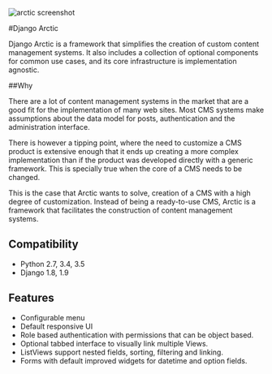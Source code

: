 ![arctic screenshot](docs/img/arctic_screenshot.png)

#Django Arctic

Django Arctic is a framework that simplifies the creation of custom content management systems.
It also includes a collection of optional components for common use cases, and
its core infrastructure is implementation agnostic.

##Why

There are a lot of content management systems in the market that are a good fit for the implementation of many web sites. Most CMS systems make assumptions about the data model for posts, authentication and the administration interface.

There is however a tipping point, where the need to customize a CMS product
is extensive enough that it ends up creating a more complex implementation than
if the product was developed directly with a generic framework. This is
specially true when the core of a CMS needs to be changed.

This is the case that Arctic wants to solve, creation of a CMS with a high degree of customization. Instead of being a ready-to-use CMS, Arctic is a framework that facilitates the construction of content management systems.

## Compatibility

* Python 2.7, 3.4, 3.5
* Django 1.8, 1.9

## Features

* Configurable menu
* Default responsive UI
* Role based authentication with permissions that can be object based.
* Optional tabbed interface to visually link multiple Views.
* ListViews support nested fields, sorting, filtering and linking.
* Forms with default improved widgets for datetime and option fields.
